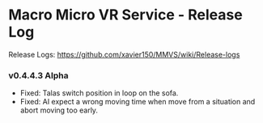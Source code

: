 # Macro Micro VR Service - Release Log
Release Logs: https://github.com/xavier150/MMVS/wiki/Release-logs

###  v0.4.4.3 Alpha

- Fixed: Talas switch position in loop on the sofa.
- Fixed: AI expect a wrong moving time when move from a situation and abort moving too early.
